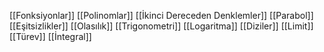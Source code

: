 [[Fonksiyonlar]]
[[Polinomlar]]
[[İkinci Dereceden Denklemler]]
[[Parabol]]
[[Eşitsizlikler]]
[[Olasılık]]
[[Trigonometri]]
[[Logaritma]]
[[Diziler]]
[[Limit]]
[[Türev]]
[[İntegral]]